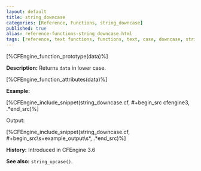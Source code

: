 ```yaml
---
layout: default
title: string_downcase
categories: [Reference, Functions, string_downcase]
published: true
alias: reference-functions-string_downcase.html
tags: [reference, text functions, functions, text, case, downcase, string_downcase]
---
```


[%CFEngine_function_prototype(data)%]

**Description:** Returns `data` in lower case.

[%CFEngine_function_attributes(data)%]

**Example:**

[%CFEngine_include_snippet(string_downcase.cf, #\+begin_src cfengine3, .*end_src)%]

Output:

[%CFEngine_include_snippet(string_downcase.cf, #\+begin_src\s+example_output\s*, .*end_src)%]

**History:** Introduced in CFEngine 3.6

**See also:** `string_upcase()`.
